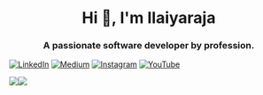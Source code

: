 <h1 align="center">Hi 👋, I'm Ilaiyaraja</h1>
<h3 align="center">A passionate software developer by profession.</h3>


<p align="left">

[![LinkedIn](https://img.shields.io/badge/LinkedIn-%230077B5.svg?logo=linkedin&logoColor=white)](https://linkedin.com/in/ilaiyaraja221197) [![Medium](https://img.shields.io/badge/Medium-12100E?logo=medium&logoColor=white)](https://medium.com/@ilaiyaraja221197) [![Instagram](https://img.shields.io/badge/Instagram-%23E4405F.svg?logo=Instagram&logoColor=white)](https://instagram.com/ivanrajaa_) [![YouTube](https://img.shields.io/badge/YouTube-%23FF0000.svg?logo=YouTube&logoColor=white)](https://youtube.com/@ivanrajaa_) 

</p>

![](https://github-readme-stats.vercel.app/api?username=Ilaiyaraja221197&theme=dark&hide_border=true&include_all_commits=true&count_private=true)![](https://github-readme-stats.vercel.app/api/top-langs/?username=Ilaiyaraja221197&theme=dark&hide_border=true&include_all_commits=true&count_private=true&layout=compact)


